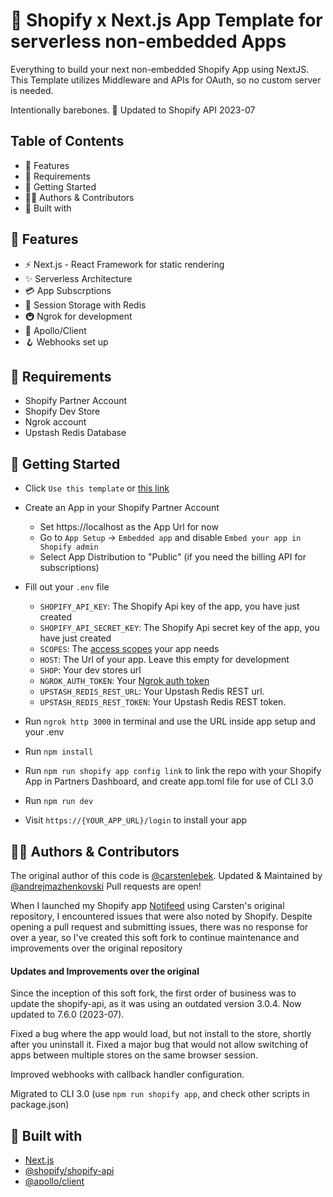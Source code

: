 # 🚀 Shopify x Next.js App Template for serverless non-embedded Apps

Everything to build your next non-embedded Shopify App using NextJS.
This Template utilizes Middleware and APIs for OAuth, so no custom server is needed.

Intentionally barebones. 🦴
Updated to Shopify API 2023-07

## Table of Contents

- 🤩 Features
- 👀 Requirements
- 🚀 Getting Started
- 👨‍💻 Authors & Contributors
- 🧰 Built with

## 🤩 Features

- ⚡ Next.js - React Framework for static rendering
- ✨ Serverless Architecture
- 💳 App Subscrptions
- 💾 Session Storage with Redis
- 🚇 Ngrok for development
- 🚀 Apollo/Client
- 🪝 Webhooks set up

## 👀 Requirements

- Shopify Partner Account
- Shopify Dev Store
- Ngrok account
- Upstash Redis Database

## 🚀 Getting Started

- Click `Use this template` or [this link](https://github.com/AndrejMazhenkovski/shopify-nextjs-non-embedded-app/generate)
- Create an App in your Shopify Partner Account
  - Set https://localhost as the App Url for now
  - Go to `App Setup` -> `Embedded app` and disable `Embed your app in Shopify admin`
  - Select App Distribution to "Public" (if you need the billing API for subscriptions)
- Fill out your `.env` file
  - `SHOPIFY_API_KEY`: The Shopify Api key of the app, you have just created
  - `SHOPIFY_API_SECRET_KEY`: The Shopify Api secret key of the app, you have just created
  - `SCOPES`: The [access scopes](https://shopify.dev/api/usage/access-scopes) your app needs
  - `HOST`: The Url of your app. Leave this empty for development
  - `SHOP`: Your dev stores url
  - `NGROK_AUTH_TOKEN`: Your [Ngrok auth token](https://dashboard.ngrok.com/get-started/your-authtoken)
  - `UPSTASH_REDIS_REST_URL`: Your Upstash Redis REST url.
  - `UPSTASH_REDIS_REST_TOKEN`: Your Upstash Redis REST token.
- Run `ngrok http 3000` in terminal and use the URL inside app setup and your .env
- Run `npm install`
- Run `npm run shopify app config link` to link the repo with your Shopify App in Partners Dashboard, and create app.toml file for use of CLI 3.0
- Run `npm run dev`

- Visit `https://{YOUR_APP_URL}/login` to install your app

## 👨‍💻 Authors & Contributors

The original author of this code is [@carstenlebek](https://github.com/carstenlebek).
Updated & Maintained by [@andrejmazhenkovski](https://github.com/AndrejMazhenkovski)
Pull requests are open!

When I launched my Shopify app [Notifeed](https://apps.shopify.com/notifeed) using Carsten's original repository, I encountered issues that were also noted by Shopify. Despite opening a pull request and submitting issues, there was no response for over a year, so I've created this soft fork to continue maintenance and improvements over the original repository

#### Updates and Improvements over the original

Since the inception of this soft fork, the first order of business was to update the shopify-api, as it was using an outdated version 3.0.4. Now updated to 7.6.0 (2023-07).

Fixed a bug where the app would load, but not install to the store, shortly after you uninstall it.
Fixed a major bug that would not allow switching of apps between multiple stores on the same browser session.

Improved webhooks with callback handler configuration.

Migrated to CLI 3.0 (use `npm run shopify app`, and check other scripts in package.json)

## 🧰 Built with

- [Next.js](https://nextjs.org/)
- [@shopify/shopify-api](https://github.com/Shopify/shopify-node-api)
- [@apollo/client](https://www.apollographql.com/docs/react/)
